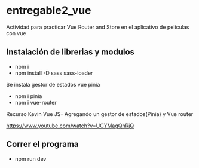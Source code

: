 # entregable2_vue
Actividad para practicar Vue Router and Store en el aplicativo de peliculas con vue

## Instalación de librerias y modulos

- npm i
- npm install -D sass sass-loader

Se instala gestor de estados vue pinia
- npm i pinia
- npm i vue-router


Recurso Kevin
Vue JS- Agregando un gestor de estados(Pinia) y Vue router

https://www.youtube.com/watch?v=UCYMagQhRjQ

## Correr el programa
- npm run dev
